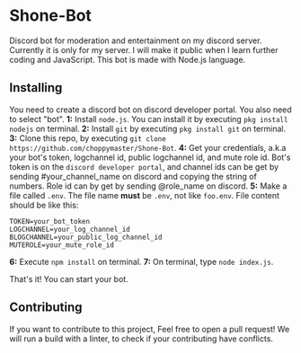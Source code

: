 # Shone-Bot
Discord bot for moderation and entertainment on my discord server. Currently it is only for my server. I will make it public when I learn further coding and JavaScript.
This bot is made with Node.js language. 

## Installing 
You need to create a discord bot on discord developer portal. You also need to select "bot".
**1:** Install `node.js`. You can install it by executing `pkg install nodejs` on terminal.
**2:** Install `git` by executing `pkg install git` on terminal.
**3:** Clone this repo, by executing `git clone https://github.com/choppymaster/Shone-Bot`. 
**4:** Get your credentials, a.k.a your bot's token, logchannel id, public logchannel id, and mute role id. Bot's token is on the `discord developer portal`, and channel ids can be get by sending \#your_channel_name on discord and copying the string of numbers. Role id can by get by sending \@role_name on discord.
**5:** Make a file called `.env`. The file name **must** be `.env`, not like `foo.env`. File content should be like this: 
   ```shell 
TOKEN=your_bot_token
LOGCHANNEL=your_log_channel_id
BLOGCHANNEL=your_public_log_channel_id
MUTEROLE=your_mute_role_id
   ```
**6:** Execute `npm install` on terminal.
**7:** On terminal, type `node index.js`. 

That's it! You can start your bot.

## Contributing

If you want to contribute to this project, Feel free to open a pull request! We will run a build with a linter, to check if your contributing have conflicts.
